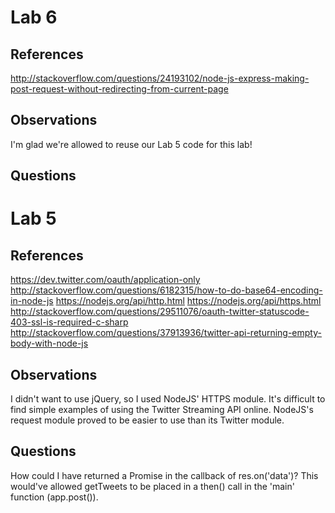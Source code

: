 # Lab 6

## References
http://stackoverflow.com/questions/24193102/node-js-express-making-post-request-without-redirecting-from-current-page

## Observations
I'm glad we're allowed to reuse our Lab 5 code for this lab!

## Questions


# Lab 5

## References
https://dev.twitter.com/oauth/application-only
http://stackoverflow.com/questions/6182315/how-to-do-base64-encoding-in-node-js
https://nodejs.org/api/http.html
https://nodejs.org/api/https.html
http://stackoverflow.com/questions/29511076/oauth-twitter-statuscode-403-ssl-is-required-c-sharp
http://stackoverflow.com/questions/37913936/twitter-api-returning-empty-body-with-node-js

## Observations
I didn't want to use jQuery, so I used NodeJS' HTTPS module.
It's difficult to find simple examples of using the Twitter Streaming API online.
NodeJS's request module proved to be easier to use than its Twitter module.

## Questions
How could I have returned a Promise in the callback of res.on('data')? This would've allowed getTweets to be placed in a then() call in the 'main' function (app.post()).
